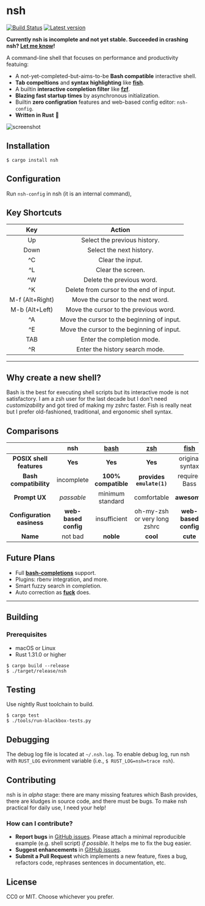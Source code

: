 nsh
====
[![Build Status](https://travis-ci.com/seiyanuta/nsh.svg?branch=master)](https://travis-ci.com/seiyanuta/nsh)
[![Latest version](https://img.shields.io/crates/v/nsh.svg)](https://crates.io/crates/nsh)

**Currently nsh is incomplete and not yet stable. Succeeded in crashing nsh? [Let me know](https://github.com/seiyanuta/nsh/issues)!**

A command-line shell that focuses on performance and productivity featuing:
- A not-yet-completed-but-aims-to-be **Bash compatible** interactive shell.
- **Tab compeltions** and **syntax highlighting** like **[fish](http://fishshell.com/)**.
- A builtin **interactive completion filter** like **[fzf](https://github.com/junegunn/fzf)**.
- **Blazing fast startup times** by asynchronous initialization.
- Builtin **zero configration** features and web-based config editor: `nsh-config`.
- **Written in Rust** :crab:

![screenshot](https://gist.githubusercontent.com/seiyanuta/5747db6c43978d9aa1941ce321cc1741/raw/405b7a1156292fd0456010b657f299b1daa367ff/nsh.png)

Installation
------------
```
$ cargo install nsh
```

Configuration
-------------
Run `nsh-config` in nsh (it is an internal command),

Key Shortcuts
-------------

|     **Key**     |                 **Action**                 |
|:---------------:|:------------------------------------------:|
| Up              | Select the previous history.               |
| Down            | Select the next history.                   |
| ^C              | Clear the input.                           |
| ^L              | Clear the screen.                          |
| ^W              | Delete the previous word.                  |
| ^K              | Delete from cursor to the end of input.    |
| M-f (Alt+Right) | Move the cursor to the next word.          |
| M-b (Alt+Left)  | Move the cursor to the previous word.      |
| ^A              | Move the cursor to the beginning of input. |
| ^E              | Move the cursor to the beginning of input. |
| TAB             | Enter the completion mode.                 |
| ^R              | Enter the history search mode.             |

----

Why create a new shell?
-----------------------
Bash is the best for executing shell scripts but its interactive mode is not satisfactory. I am
a zsh user for the last decade but I don't need *customizability* and got tired of making my zshrc
faster. Fish is really neat but I prefer old-fashioned, traditional, and ergonomic shell syntax.

Comparisons
-----------
| | **nsh**  | **[bash](https://www.gnu.org/software/bash)**  | **[zsh](http://www.zsh.org/)** | **[fish](http://fishshell.com/)** | **[PowerShell](https://github.com/PowerShell/PowerShell)** |
| :-: | :-: | :-: | :-: | :-: | :-: |
| **POSIX shell features**   | **Yes**              | **Yes**             | **Yes**                      | original syntax             | No             |
| **Bash compatibility**     | incomplete           | **100% compatible** | **provides `emulate(1)`**    | requires Bass               | No             |
| **Prompt UX**              | *passable*           | minimum standard    | comfortable                  | **awesome**                 | comfortable    |
| **Configuration easiness** | **web-based config** | insufficient        | oh-my-zsh or very long zshrc | **web-based config**        | insufficient   |
| **Name**                   | not bad              | **noble**           | **cool**                     | **cute**                    | **super cool** |

Future Plans
------------
- Full **[bash-completions](https://github.com/scop/bash-completion)** support.
- Plugins: rbenv integration, and more.
- Smart fuzzy search in completion.
- Auto correction as **[fuck](https://github.com/nvbn/thefuck)** does.

----

Building
--------
### Prerequisites
- macOS or Linux
- Rust 1.31.0 or higher

```
$ cargo build --release
$ ./target/release/nsh
```

Testing
-------
Use nightly Rust toolchain to build.

```
$ cargo test
$ ./tools/run-blackbox-tests.py
```

Debugging
---------
The debug log file is located at `~/.nsh.log`. To enable debug log, run nsh with
`RUST_LOG` evironment variable (i.e., `$ RUST_LOG=nsh=trace nsh`).

Contributing
------------
nsh is in *alpha* stage: there are many missing features which Bash provides, there are kludges in
source code, and there must be bugs. To make nsh practical for daily use, I need your help!

### How can I contribute?
- **Report bugs** in [GitHub issues](https://github.com/seiyanuta/nsh/issues). Please attach
  a minimal reproducible example (e.g. shell script) *if possible*. It helps me to fix the bug easier.
- **Suggest enhancements** in [GitHub issues](https://github.com/seiyanuta/nsh/issues).
- **Submit a Pull Request** which implements a new feature, fixes a bug, refactors code, rephrases sentences in documentation, etc.

License
-------
CC0 or MIT. Choose whichever you prefer.
